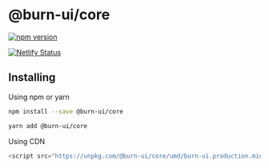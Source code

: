# @burn-ui/core

[![npm version](https://img.shields.io/npm/v/@burn-ui/core.svg)](https://img.shields.io/npm/v/@burn-ui/core.svg)

[![Netlify Status](https://api.netlify.com/api/v1/badges/89af2181-9940-4b33-9b50-17097e5d677f/deploy-status)](https://app.netlify.com/sites/wonderful-hoover-4f968b/deploys)

## Installing

Using npm or yarn

```sh
npm install --save @burn-ui/core

yarn add @burn-ui/core
```

Using CDN

```js
<script src="https://unpkg.com/@burn-ui/core/umd/burn-ui.production.min.js"></script>
```
